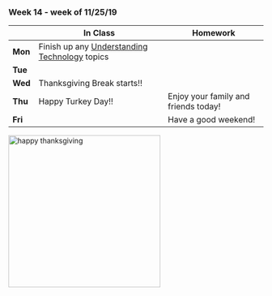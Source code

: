 ### Week 14 - week of 11/25/19 

  |       |In Class               |Homework   |
  |-------|---------              |---------  |
  |**Mon**|Finish up any [Understanding Technology](/ap/curriculum/understanding_technology) topics ||
  |**Tue**|             ||
  |**Wed**|Thanksgiving Break starts!! |    |
  |**Thu**|Happy Turkey Day!!     |Enjoy your family and friends today!|
  |**Fri**|                       |Have a good weekend!|

<img src="https://www.searcylaw.com/wp-content/uploads/2018/11/iStock-867926704.jpg" alt="happy thanksgiving" height="300">